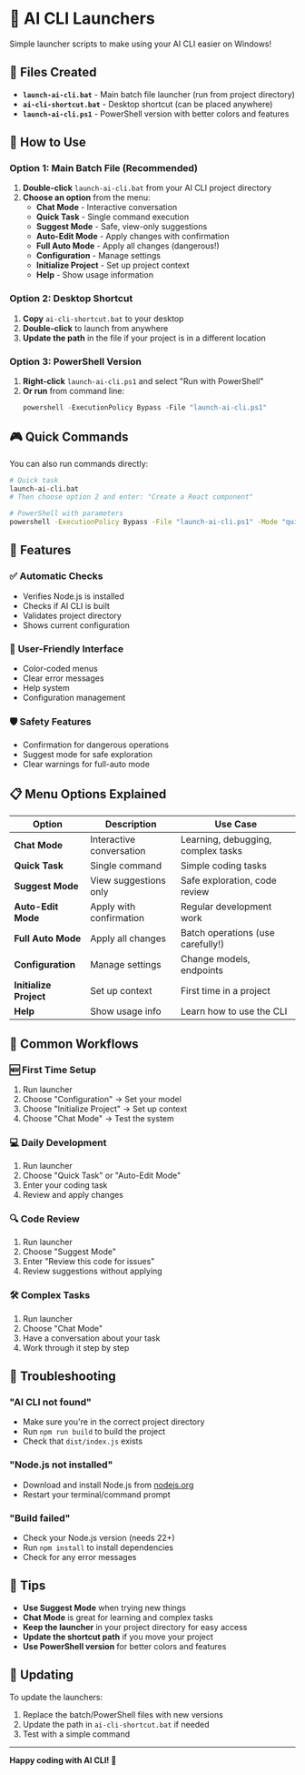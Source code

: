 # 🚀 AI CLI Launchers

Simple launcher scripts to make using your AI CLI easier on Windows!

## 📁 Files Created

- **`launch-ai-cli.bat`** - Main batch file launcher (run from project directory)
- **`ai-cli-shortcut.bat`** - Desktop shortcut (can be placed anywhere)
- **`launch-ai-cli.ps1`** - PowerShell version with better colors and features

## 🎯 How to Use

### Option 1: Main Batch File (Recommended)

1. **Double-click** `launch-ai-cli.bat` from your AI CLI project directory
2. **Choose an option** from the menu:
   - **Chat Mode** - Interactive conversation
   - **Quick Task** - Single command execution
   - **Suggest Mode** - Safe, view-only suggestions
   - **Auto-Edit Mode** - Apply changes with confirmation
   - **Full Auto Mode** - Apply all changes (dangerous!)
   - **Configuration** - Manage settings
   - **Initialize Project** - Set up project context
   - **Help** - Show usage information

### Option 2: Desktop Shortcut

1. **Copy** `ai-cli-shortcut.bat` to your desktop
2. **Double-click** to launch from anywhere
3. **Update the path** in the file if your project is in a different location

### Option 3: PowerShell Version

1. **Right-click** `launch-ai-cli.ps1` and select "Run with PowerShell"
2. **Or run** from command line:
   ```powershell
   powershell -ExecutionPolicy Bypass -File "launch-ai-cli.ps1"
   ```

## 🎮 Quick Commands

You can also run commands directly:

```bash
# Quick task
launch-ai-cli.bat
# Then choose option 2 and enter: "Create a React component"

# PowerShell with parameters
powershell -ExecutionPolicy Bypass -File "launch-ai-cli.ps1" -Mode "quick" -Prompt "Create a Python API"
```

## 🔧 Features

### ✅ **Automatic Checks**
- Verifies Node.js is installed
- Checks if AI CLI is built
- Validates project directory
- Shows current configuration

### 🎨 **User-Friendly Interface**
- Color-coded menus
- Clear error messages
- Help system
- Configuration management

### 🛡️ **Safety Features**
- Confirmation for dangerous operations
- Suggest mode for safe exploration
- Clear warnings for full-auto mode

## 📋 Menu Options Explained

| Option | Description | Use Case |
|--------|-------------|----------|
| **Chat Mode** | Interactive conversation | Learning, debugging, complex tasks |
| **Quick Task** | Single command | Simple coding tasks |
| **Suggest Mode** | View suggestions only | Safe exploration, code review |
| **Auto-Edit Mode** | Apply with confirmation | Regular development work |
| **Full Auto Mode** | Apply all changes | Batch operations (use carefully!) |
| **Configuration** | Manage settings | Change models, endpoints |
| **Initialize Project** | Set up context | First time in a project |
| **Help** | Show usage info | Learn how to use the CLI |

## 🎯 Common Workflows

### 🆕 **First Time Setup**
1. Run launcher
2. Choose "Configuration" → Set your model
3. Choose "Initialize Project" → Set up context
4. Choose "Chat Mode" → Test the system

### 💻 **Daily Development**
1. Run launcher
2. Choose "Quick Task" or "Auto-Edit Mode"
3. Enter your coding task
4. Review and apply changes

### 🔍 **Code Review**
1. Run launcher
2. Choose "Suggest Mode"
3. Enter "Review this code for issues"
4. Review suggestions without applying

### 🛠️ **Complex Tasks**
1. Run launcher
2. Choose "Chat Mode"
3. Have a conversation about your task
4. Work through it step by step

## 🚨 Troubleshooting

### "AI CLI not found"
- Make sure you're in the correct project directory
- Run `npm run build` to build the project
- Check that `dist/index.js` exists

### "Node.js not installed"
- Download and install Node.js from [nodejs.org](https://nodejs.org/)
- Restart your terminal/command prompt

### "Build failed"
- Check your Node.js version (needs 22+)
- Run `npm install` to install dependencies
- Check for any error messages

## 🎉 Tips

- **Use Suggest Mode** when trying new things
- **Chat Mode** is great for learning and complex tasks
- **Keep the launcher** in your project directory for easy access
- **Update the shortcut path** if you move your project
- **Use PowerShell version** for better colors and features

## 🔄 Updating

To update the launchers:
1. Replace the batch/PowerShell files with new versions
2. Update the path in `ai-cli-shortcut.bat` if needed
3. Test with a simple command

---

**Happy coding with AI CLI! 🚀** 